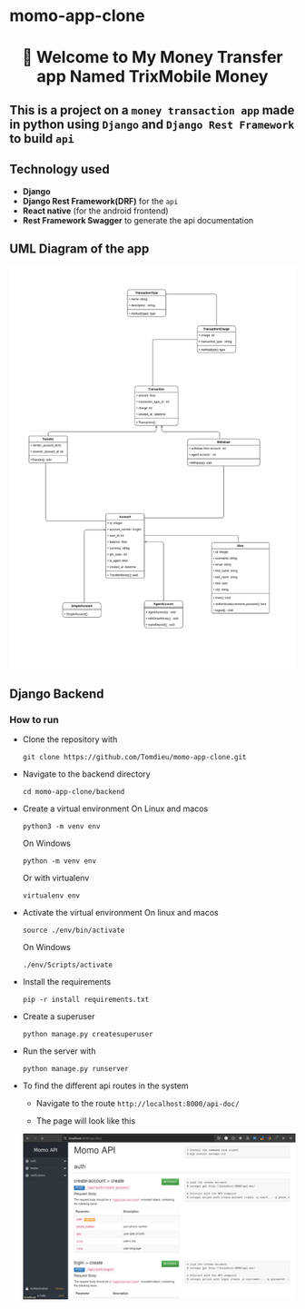 # momo-app-clone


<h1 align="center"> 🌱 Welcome to My Money Transfer app Named TrixMobile Money</h1>

## This is a project on a `money transaction app` made in python using `Django` and `Django Rest Framework` to build `api`

## Technology used
- **Django**
- **Django Rest Framework(DRF)** for the `api`
- **React native** (for the android frontend)
- **Rest Framework Swagger** to generate the api documentation
## UML Diagram of the app

<a href="./UML/momo-app-clone.drawio.png">
<img src="./UML/momo-app-clone.drawio.png">
</a>


## Django Backend

### How to run
- Clone the repository with
    ```
    git clone https://github.com/Tomdieu/momo-app-clone.git
    ```
- Navigate to the backend directory
    ```
    cd momo-app-clone/backend
    ```
- Create a virtual environment
    On Linux and macos
    ```
    python3 -m venv env
    ```
    On Windows
    ```
    python -m venv env
    ```
    Or with virtualenv
    ```
    virtualenv env
    ```
- Activate the virtual environment
    On linux and macos
    ```
    source ./env/bin/activate
    ```

    On Windows
    ```
    ./env/Scripts/activate
    ```
- Install the requirements
    ```
    pip -r install requirements.txt
    ```
- Create a superuser
    ```
    python manage.py createsuperuser
    ```
- Run the server with 
    ```
    python manage.py runserver
    ```
- To find the different api routes in the system
    - Navigate to the route `http://localhost:8000/api-doc/`

    - The page will look like this

    <img src="./UML/image-doc.png">
